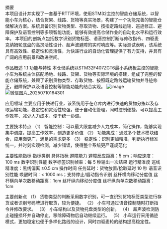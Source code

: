 摘要	
本项目设计并实现了一套基于RTT环境，使用STM32主控的智能仓储系统，以智能小车为核心，结合货架、线路、货物等真实场景，构建了一个功能完善的智能仓储解决方案。系统具备识别货物类型、存取货物、按指定路线运输、巡迹修正、避障保护及语音控制等多项智能功能，能够有效提高仓储作业的自动化水平和运行效率。
本项目的创新点包括数字识别货物标签、语音控制打断与修改指令、四驱麦克纳姆轮底盘的高灵活性设计、超声波避障的实时响应等。实际测试表明，该系统具有高效性、稳定性和灵活性，为快递行业的自动化管理提供了有力支持，并具有广阔的应用前景和改进空间。
     
作品概述
1.1	功能与特性
本仓储系统以STM32F407ZGT6最小系统板主控的智能小车为系统主体搭配场地、线路、货架、货物等实际环境的搭建，组成了完整的智能仓储系统，兼顾了识别货物类型、存取货物、按照既定路线运输货物并寻迹修正，避障保护以及语音控制等智能功能的结合实现。
![image](https://github.com/user-attachments/assets/de695204-2a24-4c4b-b382-028faed0a236)
![微信图片_20250710164301](https://github.com/user-attachments/assets/c064582d-4c58-4b1d-97b0-892128c8407b)

应用领域
主要应用于快递行业，该系统用于在仓库内进行快速的货物分拣以及存取运输功能，稳定性和灵活性较强，便于自动化管理，同时控制便捷，可以提高工作效率、减少人力成本，便于统一协调。

主要技术特点
（1）	智能控制：可以最大限度减少人力成本，简化操作，能够实现集中调度，提高工作效率，创造更多价值
（2）	功能集成：通过多个技术模块结合，应用面更广，满足的需求更多
（3）	稳定性：识别更加精准，判断执行标准统一，并时刻宏观检测，减少错误，使得整个系统更严谨规范化

主要性能指标
指标类别	具体指标
避障能力	避障反应距离：5 cm；响应速度：100 ms
数字识别性能	数字标签识别帧率：每 5 秒输出一次结果
运行精准度	巡线精准度：黑线偏离 ±0.5 cm
操作时间	任务延时：货物放置/拾取延时 10 秒
语音识别性能	唤醒时间：< 1000 ms；支持停止/启动指令识别
丝杆横向移动分度值	丝杆横向单次数移动距离：1cm
丝杆纵向移动分度值	丝杆纵向单次数移动距离：1cm

主要创新点
（1）	货物类型的判断采用数字识别，可一直识别货物标签类型进行存货或者识别号码牌进行取货，较为便捷。
（2）	小车可通过语音控制随时打断指令并修改要求。
（3）	小车结构以及货物托盘类型的创新。
（4）	超声波检测防止碰撞损坏并自动停止，移除障碍物后自动继续运行。
（5）	小车运行采用循迹模式，更加稳定也便于多样化路线的设计，同时四驱麦轮的结构提高稳定性。


